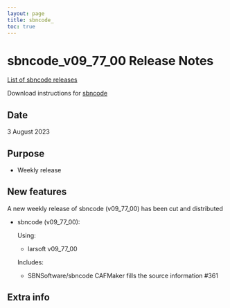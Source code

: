 ```yaml
---
layout: page
title: sbncode_
toc: true
---
```


sbncode_v09_77_00 Release Notes
=======================================================================================

[List of sbncode releases](https://sbnsoftware.github.io/AnalysisInfrastructure/ReleaseManagement/Releases/List_of_SBN_code_releases)

Download instructions for [sbncode]()

Date
---------------------------------------------------
3 August 2023

Purpose
---------------------------------------------------
* Weekly release

New features
---------------------------------------------------
A new weekly release of sbncode (v09_77_00) has been cut and distributed

* sbncode (v09_77_00):
  
  Using:
  * larsoft          v09_77_00
  
 
  Includes:
  *  SBNSoftware/sbncode CAFMaker fills the source information #361 
  
Extra info
---------------------------------------------------
